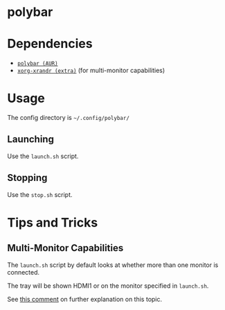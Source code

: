 # polybar

# Dependencies
* [`polybar (AUR)`](https://aur.archlinux.org/packages/polybar)
* [`xorg-xrandr (extra)`](https://www.archlinux.org/packages/extra/x86_64/xorg-xrandr/) (for multi-monitor capabilities)

# Usage
The config directory is `~/.config/polybar/`

## Launching
Use the `launch.sh` script.

## Stopping
Use the `stop.sh` script.

# Tips and Tricks

## Multi-Monitor Capabilities
The `launch.sh` script by default looks at whether more than one monitor is connected.

The tray will be shown HDMI1 or on the monitor specified in `launch.sh`.

See [this comment](https://github.com/polybar/polybar/issues/763#issuecomment-450940924) on further explanation on this topic.
